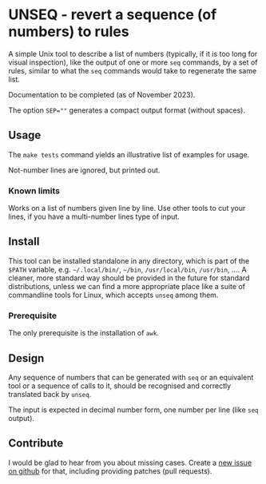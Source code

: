 # UNSEQ - revert a sequence (of numbers) to rules

A simple Unix tool to describe a list of numbers (typically, if it is too long for visual inspection), like the output of one or more `seq` commands, by a set of rules, similar to what the `seq` commands would take to regenerate the same list.

Documentation to be completed (as of November 2023).

The option `SEP=""` generates a compact output format (without spaces).

## Usage

The `make tests` command yields an illustrative list of examples for usage.

Not-number lines are ignored, but printed out.

### Known limits

Works on a list of numbers given line by line. Use other tools to cut your lines, if you have a multi-number lines type of input.

## Install

This tool can be installed standalone in any directory, which is part of the `$PATH` variable, e.g. `~/.local/bin/`, `~/bin`, `/usr/local/bin`, `/usr/bin`, ….
A cleaner, more standard way should be provided in the future for standard distributions, 
unless we can find a more appropriate place like a suite of commandline tools for Linux, 
which accepts `unseq` among them.

### Prerequisite

The only prerequisite is the installation of `awk`.

## Design

Any sequence of numbers that can be generated with `seq` or an equivalent tool or a sequence of 
calls to it, should be recognised and correctly translated back by `unseq`.

The input is expected in decimal number form, one number per line (like `seq` output).

## Contribute

I would be glad to hear from you about missing cases. Create a [new issue on github](https://github.com/DirkHoffmann/unseq/issues) for that, including providing patches (pull requests).

